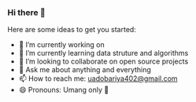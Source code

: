 ### Hi there 👋



Here are some ideas to get you started:

- 🔭 I’m currently working on 
- 🌱 I’m currently learning data struture and algorithms
- 👯 I’m looking to collaborate on open source projects
- 💬 Ask me about anything and everything
- 📫 How to reach me: uadobariya402@gmail.com 
- 😄 Pronouns: Umang only 🙌


